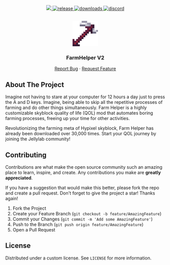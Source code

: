 
<p align="center">
  <a href="https://github.com/JellyLabScripts/FarmHelper/graphs/contributors" alt="Contributors">
    <img src="https://img.shields.io/github/contributors/JellyLabScripts/FarmHelper?color=blue" />
  </a>
  <a href="https://github.com/JellyLabScripts/FarmHelper/releases" target="_blank">
    <img alt="release" src="https://img.shields.io/github/v/release/JellyLabScripts/FarmHelper?color=green" />
  </a>
  <a href="https://github.com/JellyLabScripts/FarmHelper/releases" target="_blank">
    <img alt="downloads" src="https://img.shields.io/github/downloads/JellyLabScripts/FarmHelper/total?color=purple" />
  </a>
  <a href="https://discord.gg/6mSHC2Xd9y" target="_blank">
    <img alt="discord" src="https://img.shields.io/discord/450878205294018560?color=orange&label=discord" />
  </a>
</p>

<br />
<div align="center">
  <a href="https://github.com/JeIIyLabScripts/FarmHelper">
    <img src="images/logo.png" alt="Logo" width="80" height="80">
  </a>

<h3 align="center">FarmHelper V2</h3>
  <p align="center">
    <a href="https://discord.gg/6mSHC2Xd9y">Report Bug</a>
    ·
    <a href="https://discord.gg/6mSHC2Xd9y">Request Feature</a>
  </p>
</div>

## About The Project

Imagine not having to stare at your computer for 12 hours a day just to press the A and D keys. Imagine, being able to skip all the repetitive processes of farming and do other things simultaneously. Farm Helper is a highly customizable skyblock quality of life (QOL) mod that automates boring farming processes, freeing up your time for other activities.

Revolutionizing the farming meta of Hypixel skyblock, Farm Helper has already been downloaded over 30,000 times. Start your QOL journey by joining the Jellylab community!

## Contributing

Contributions are what make the open source community such an amazing place to learn, inspire, and create. Any contributions you make are **greatly appreciated**.

If you have a suggestion that would make this better, please fork the repo and create a pull request.
Don't forget to give the project a star! Thanks again!

1. Fork the Project
2. Create your Feature Branch (`git checkout -b feature/AmazingFeature`)
3. Commit your Changes (`git commit -m 'Add some AmazingFeature'`)
4. Push to the Branch (`git push origin feature/AmazingFeature`)
5. Open a Pull Request

## License

Distributed under a custom license. See `LICENSE` for more information.

[contributors-shield]: https://img.shields.io/github/contributors/JellyLabScripts/FarmHelper.svg?style=for-the-badge
[contributors-url]: https://github.com/JellyLabScripts/FarmHelper/graphs/contributors
[forks-shield]: https://img.shields.io/github/forks/JellyLabScripts/FarmHelper.svg?style=for-the-badge
[forks-url]: https://github.com/JellyLabScripts/FarmHelper/network/members
[stars-shield]: https://img.shields.io/github/stars/JellyLabScripts/FarmHelper.svg?style=for-the-badge
[stars-url]: https://github.com/JellyLabScripts/FarmHelper/stargazers
[issues-shield]: https://img.shields.io/github/issues/JellyLabScripts/FarmHelper.svg?style=for-the-badge
[issues-url]: https://github.com/JellyLabScripts/FarmHelper/issues
[license-shield]: https://img.shields.io/github/license/JellyLabScripts/FarmHelper.svg?style=for-the-badge
[license-url]: https://github.com/JellyLabScripts/FarmHelper/blob/master/LICENSE
[downloads-shield]: https://img.shields.io/github/downloads/JellyLabScripts/FarmHelper/total.svg?style=for-the-badge
